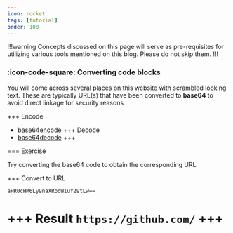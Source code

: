 ```yaml
---
icon: rocket
tags: [tutorial]
order: 100
---
```


!!!warning
Concepts discussed on this page will serve as pre-requisites for utilizing various tools mentioned on this blog. Please do not skip them.
!!!

### :icon-code-square: Converting code blocks

You will come across several places on this website with scrambled looking text. These are typically URL(s) that have been converted to **base64** to avoid direct linkage for security reasons

+++ Encode

- [base64encode](https://www.base64decode.org/)
  +++ Decode
- [base64decode](https://www.base64decode.org/)
  +++

=== Exercise

Try converting the base64 code to obtain the corresponding URL

+++ Convert to URL

```
aHR0cHM6Ly9naXRodWIuY29tLw==
```

+++ Result
`https://github.com/`
+++
===
